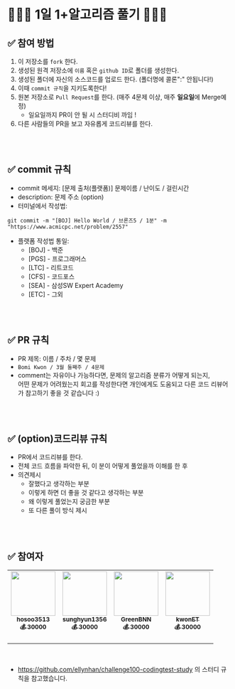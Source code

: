 
# 👩🏻‍💻 1일 1+알고리즘 풀기 👨🏻‍💻


## ✅ 참여 방법
1. 이 저장소를 `fork` 한다.
2. 생성된 원격 저장소에 `이름` 혹은 `github ID`로 폴더를 생성한다.
3. 생성된 폴더에 자신의 소스코드를 업로드 한다. (폴더명에 콜론":" 안됩니다!)
4. 이때 `commit 규칙`을 지키도록한다!
5. 원본 저장소로 `Pull Request`를 한다. (매주 4문제 이상, 매주 **일요일**에 Merge예정)
    -  일요일까지 PR이 안 될 시 스터디비 까임 !
6. 다른 사람들의 PR을 보고 자유롭게 코드리뷰를 한다.


<br />
<br />

## ✅ commit 규칙
- commit 메세지: [문제 출처(플랫폼)] 문제이름 / 난이도 / 걸린시간 
- description: 문제 주소 (option)
- 터미널에서 작성법: 
```
git commit -m "[BOJ] Hello World / 브론즈5 / 1분" -m "https://www.acmicpc.net/problem/2557"
```
- 플랫폼 작성법 통일: 
  * [BOJ] - 백준 
  * [PGS] - 프로그래머스
  * [LTC] - 리트코드
  * [CFS] - 코드포스
  * [SEA] - 삼성SW Expert Academy
  * [ETC] - 그외

<br />
<br />

## ✅ PR 규칙
- PR 제목: 이름 / 주차 / 몇 문제
-  ```Bomi Kwon / 3월 둘째주 / 4문제 ```
-  comment는 자유이나 가능하다면, 문제의 알고리즘 분류가 어떻게 되는지, <br> 어떤 문제가 어려웠는지 회고를 작성한다면 개인에게도 도움되고 다른 코드 리뷰어가 참고하기 좋을 것 같습니다 :)


<br />
<br />

## ✅ (option)코드리뷰 규칙
- PR에서 코드리뷰를 한다.
- 전체 코드 흐름을 파악한 뒤, 이 분이 어떻게 풀었을까 이해를 한 후 
- 의견제시
  -   잘했다고 생각하는 부분
  -   이렇게 하면 더 좋을 것 같다고 생각하는 부분
  -   왜 이렇게 풀었는지 궁금한 부분
  -   또 다른 풀이 방식 제시

<br />
<br />

## ✅ 참여자


<table>
<tr>
         <td align="center"><a href="https://github.com/hosoo3513"><img src="https://avatars.githubusercontent.com/u/91445593?v=4" width="100px;" alt=""/>         
         <br /><sub><b>hosoo3513</b><br></sub>
         <sub><b>💰 30000</b><br></sub>
         </a><br /></td>
        <td align="center"><a href="https://github.com/sunghyun1356"><img src="https://avatars.githubusercontent.com/u/48240083?v=4" width="100px;" alt=""/>         
         <br /><sub><b>sunghyun1356</b><br></sub>
         <sub><b>💰 30000</b><br></sub>
         </a><br /></td>
        <td align="center"><a href="https://github.com/GreenBNN"><img src="https://avatars.githubusercontent.com/u/55528398?v=4" width="100px;" alt=""/>         
         <br /><sub><b>GreenBNN</b><br></sub>
         <sub><b>💰 30000</b><br></sub>
         </a><br /></td>
         <td align="center"><a href="https://github.com/kwonET"><img src="https://avatars.githubusercontent.com/u/49463954?v=4" width="100px;" alt=""/>         
         <br /><sub><b>kwonET</b><br></sub>
         <sub><b>💰 30000</b><br></sub>
         </a><br /></td>
</tr>
</table>


<br />

- https://github.com/ellynhan/challenge100-codingtest-study 의 스터디 규칙을 참고했습니다.